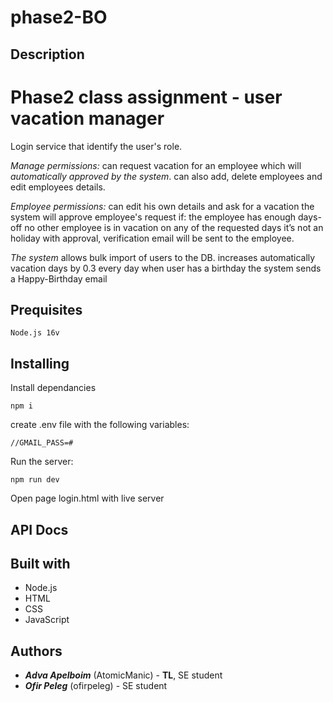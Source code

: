 # phase2-BO

## Description
# Phase2 class assignment - user vacation manager

Login service that identify the user's role.

*Manage permissions:* can request vacation for an employee which will *automatically approved by the system*.
  can also add, delete employees and edit employees details.
   
*Employee permissions:* can edit his own details and ask for a vacation
  the system will approve employee's request if:
  the employee has enough days-off
  no other employee is in vacation on any of the requested days
  it’s not an holiday
  with approval, verification email will be sent to the employee. 

 *The system* 
   allows bulk import of users to the DB.
   increases automatically vacation days by 0.3 every day 
   when user has a birthday the system sends a Happy-Birthday email
   
 ## Prequisites
 ```
 Node.js 16v
 ```
## Installing
Install dependancies
```
npm i
```
create .env file with the following variables:
```
//GMAIL_PASS=#
```
Run the server:
```
npm run dev
```
Open page login.html with live server

## API Docs

## Built with
- Node.js
- HTML
- CSS
- JavaScript

## Authors
- ***Adva Apelboim*** (AtomicManic) - **TL**, SE student
- ***Ofir Peleg*** (ofirpeleg) - SE student
